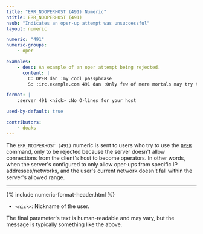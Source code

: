 ```yaml
---
title: "ERR_NOOPERHOST (491) Numeric"
ntitle: ERR_NOOPERHOST (491)
nsub: "Indicates an oper-up attempt was unsuccessful"
layout: numeric

numeric: "491"
numeric-groups:
    - oper

examples:
    - desc: An example of an oper attempt being rejected.
      content: |
        C: OPER dan :my cool passphrase
        S: :irc.example.com 491 dan :Only few of mere mortals may try to enter the twilight zone

format: |
    :server 491 <nick> :No O-lines for your host

used-by-default: true

contributors:
    - doaks
---
```

The `ERR_NOOPERHOST (491)` numeric is sent to users who try to use the [`OPER`](../commands/oper.html) command, only to be rejected because the server doesn't allow connections from the client's host to become operators. In other words, when the server's configured to only allow oper-ups from specific IP addresses/networks, and the user's current network doesn't fall within the server's allowed range.

-----

{% include numeric-format-header.html %}

- `<nick>`: Nickname of the user.

The final parameter's text is human-readable and may vary, but the message is typically something like the above.
